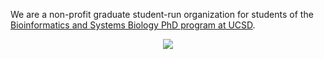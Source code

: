 We are a non-profit graduate student-run organization for students of the [Bioinformatics and Systems Biology PhD program at UCSD](https://bioinformatics.ucsd.edu/). 
<div style="text-align:center">
<img src="https://bioinformatics.ucsd.edu/sites/bioinformatics.ucsd.edu/files/assets/images/gbic_temporary_tattoos_2015-09-02_600px.png">
</div>
